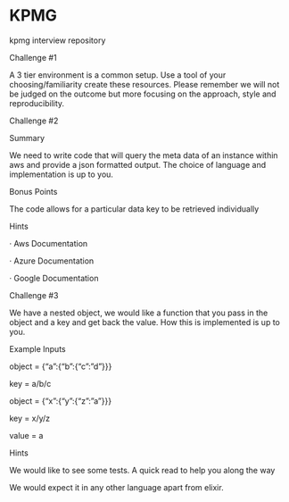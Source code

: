# KPMG
kpmg interview repository


Challenge #1

A 3 tier environment is a common setup. Use a tool of your choosing/familiarity create these resources. Please remember we will not be judged on the outcome but more focusing on the approach, style and reproducibility.

 

Challenge #2

Summary

We need to write code that will query the meta data of an instance within aws and provide a json formatted output. The choice of language and implementation is up to you.

 

Bonus Points

The code allows for a particular data key to be retrieved individually

 

Hints

·       Aws Documentation

·       Azure Documentation

·       Google Documentation

 

Challenge #3

We have a nested object, we would like a function that you pass in the object and a key and get back the value. How this is implemented is up to you.

 

Example Inputs

object = {“a”:{“b”:{“c”:”d”}}}

key = a/b/c

 

object = {“x”:{“y”:{“z”:”a”}}}

key = x/y/z

value = a

 

Hints

We would like to see some tests. A quick read to help you along the way

 

We would expect it in any other language apart from elixir.

 
